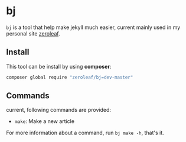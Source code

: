 # bj

`bj` is a tool that help make jekyll much easier, current mainly used in
my personal site [zeroleaf](http://zeroleaf.com).

## Install

This tool can be install by using **composer**:

``` bash
composer global require "zeroleaf/bj=dev-master"
```

## Commands

current, following commands are provided:

- `make`: Make a new article

For more information about a command, run `bj make -h`, that's it.
